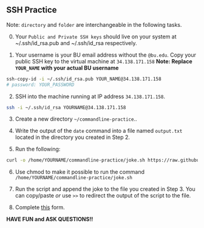 ## SSH Practice

Note: `directory` and `folder` are interchangeable in the following tasks.

0. Your `Public and Private SSH keys` should live on your system at ~/.ssh/id_rsa.pub and ~/.ssh/id_rsa respectively.

1. Your username is your BU email address without the `@bu.edu`. Copy your public SSH key to the virtual machine at `34.138.171.158`
   **Note: Replace `YOUR_NAME` with your actual BU username**

```bash
ssh-copy-id -i ~/.ssh/id_rsa.pub YOUR_NAME@34.138.171.158
# password: YOUR_PASSWORD
```

2. SSH into the machine running at IP address `34.138.171.158`.

```bash
ssh -i ~/.ssh/id_rsa YOURNAME@34.138.171.158
```

3. Create a new directory `~/commandline-practice`..

4. Write the output of the `date` command into a file named `output.txt` located in the directory you created in Step 2.

5. Run the following:

```bash
curl -o /home/YOURNAME/commandline-practice/joke.sh https://raw.githubusercontent.com/DS219/spark-seprep/main/joke.sh
```

6. Use chmod to make it possible to run the command `/home/YOURNAME/commandline-practice/joke.sh`

7. Run the script and append the joke to the file you created in Step 3. You can copy/paste _or_ use `>>` to redirect the output of the script to the file.

8. Complete [this](https://forms.gle/hNTTpmmsGC9yA22z5) form.

**HAVE FUN and ASK QUESTIONS!!**
